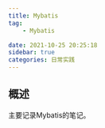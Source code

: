 ```yaml
---
title: Mybatis
tag:
    - Mybatis

date: 2021-10-25 20:25:18
sidebar: true
categories: 日常实践
---
```


## 概述

主要记录Mybatis的笔记。